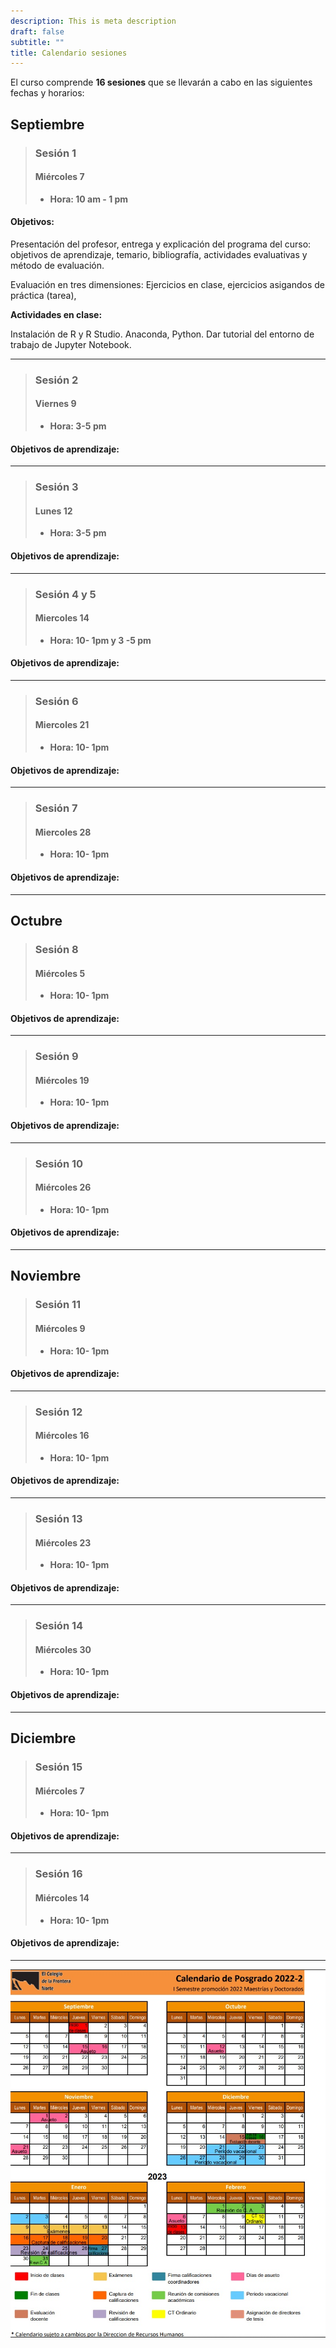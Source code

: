 ```yaml
---
description: This is meta description
draft: false
subtitle: ""
title: Calendario sesiones
---
```



El curso comprende **16 sesiones** que se llevarán a cabo en las siguientes fechas y horarios: 


## Septiembre

> ### Sesión 1  
> #### Miércoles   7 
>  - **Hora:   10  am - 1 pm**

#### Objetivos: 
Presentación del profesor, entrega y explicación del programa del curso: objetivos de aprendizaje, temario, bibliografía, actividades evaluativas y método de evaluación.  

Evaluación en tres dimensiones: Ejercicios en clase, ejercicios asigandos de práctica (tarea), 

**Actividades en clase:**

Instalación de R y R  Studio.  Anaconda, Python. Dar tutorial del entorno de trabajo de Jupyter Notebook.  


****

> ### Sesión 2  
> #### Viernes 9         
>  - **Hora: 3-5 pm**

#### Objetivos de aprendizaje:
****

> ### Sesión 3  
> #### Lunes  12         
>  - **Hora: 3-5 pm**

#### Objetivos de aprendizaje:
****

> ### Sesión 4  y 5 
> #### Miercoles 14
>  - **Hora: 10- 1pm  y 3 -5 pm**

#### Objetivos de aprendizaje:
****



> ### Sesión 6 
> #### Miercoles 21
>  - **Hora: 10- 1pm**

#### Objetivos de aprendizaje:
****

> ### Sesión 7 
> #### Miercoles 28
>  - **Hora: 10- 1pm**

#### Objetivos de aprendizaje:
****
## Octubre 

> ### Sesión 8 
> #### Miércoles 5
>  - **Hora: 10- 1pm**

#### Objetivos de aprendizaje:
****

> ### Sesión 9 
> #### Miércoles 19
>  - **Hora: 10- 1pm**

#### Objetivos de aprendizaje:
****

> ### Sesión 10 
> #### Miércoles 26
>  - **Hora: 10- 1pm**

#### Objetivos de aprendizaje:
****

## Noviembre 

> ### Sesión 11
> #### Miércoles 9
>  - **Hora: 10- 1pm**

#### Objetivos de aprendizaje:
****

> ### Sesión 12 
> #### Miércoles 16
>  - **Hora: 10- 1pm**

#### Objetivos de aprendizaje:
****

> ### Sesión 13 
> #### Miércoles 23
>  - **Hora: 10- 1pm**

#### Objetivos de aprendizaje:
****

> ### Sesión 14
> #### Miércoles 30
>  - **Hora: 10- 1pm**

#### Objetivos de aprendizaje:
****


## Diciembre

> ### Sesión 15 
> #### Miércoles 7
>  - **Hora: 10- 1pm**

#### Objetivos de aprendizaje:
****
> ### Sesión 16 
> #### Miércoles 14
>  - **Hora: 10- 1pm**

#### Objetivos de aprendizaje:
****

![](calendario.jpg)
